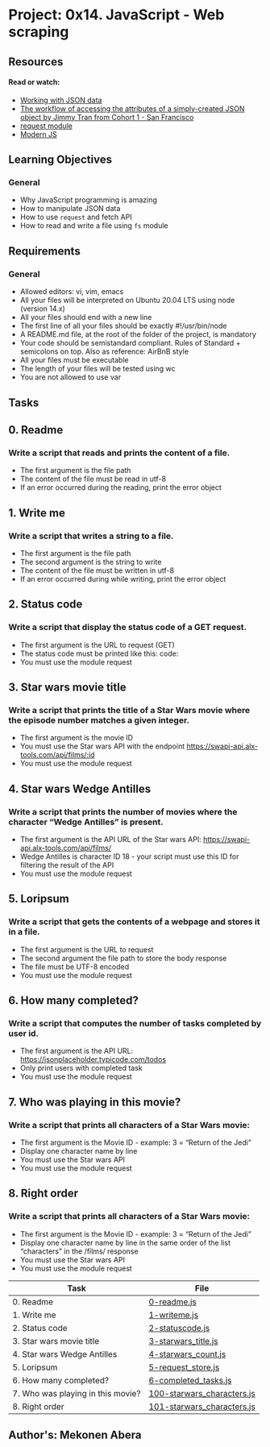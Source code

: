 # Project: 0x14. JavaScript - Web scraping

## Resources

#### Read or watch:

* [Working with JSON data](https://intranet.alxswe.com/rltoken/ONv-sSv-FA87Mc5rMZmO6A)
* [The workflow of accessing the attributes of a simply-created JSON object by Jimmy Tran from Cohort 1 - San Francisco](https://intranet.alxswe.com/rltoken/zm0h7FqpQCZZpPZqxxwLxA)
* [request module](https://intranet.alxswe.com/rltoken/goymbxGy-cTc5ZdKBTUcTQ)
* [Modern JS](https://intranet.alxswe.com/rltoken/j2PStAUtVPdXKwrrFxpt0g)
## Learning Objectives

### General

* Why JavaScript programming is amazing
* How to manipulate JSON data
* How to use <code>request</code> and fetch API
* How to read and write a file using <code>fs</code> module

## Requirements
### General
* Allowed editors: vi, vim, emacs
* All your files will be interpreted on Ubuntu 20.04 LTS using node (version 14.x)
* All your files should end with a new line
* The first line of all your files should be exactly #!/usr/bin/node
* A README.md file, at the root of the folder of the project, is mandatory
* Your code should be semistandard compliant. Rules of Standard + semicolons on top. Also as reference: AirBnB style
* All your files must be executable
* The length of your files will be tested using wc
* You are not allowed to use var

## Tasks
## 0. Readme
### Write a script that reads and prints the content of a file.
* The first argument is the file path
* The content of the file must be read in utf-8
* If an error occurred during the reading, print the error object
## 1. Write me
### Write a script that writes a string to a file.
* The first argument is the file path
* The second argument is the string to write
* The content of the file must be written in utf-8
* If an error occurred during while writing, print the error object
## 2. Status code
### Write a script that display the status code of a GET request.
* The first argument is the URL to request (GET)
* The status code must be printed like this: code: <status code>
* You must use the module request
## 3. Star wars movie title
### Write a script that prints the title of a Star Wars movie where the episode number matches a given integer.
* The first argument is the movie ID
* You must use the Star wars API with the endpoint https://swapi-api.alx-tools.com/api/films/:id
* You must use the module request
## 4. Star wars Wedge Antilles
### Write a script that prints the number of movies where the character “Wedge Antilles” is present.
* The first argument is the API URL of the Star wars API: https://swapi-api.alx-tools.com/api/films/
* Wedge Antilles is character ID 18 - your script must use this ID for filtering the result of the API
* You must use the module request
## 5. Loripsum
### Write a script that gets the contents of a webpage and stores it in a file.
* The first argument is the URL to request
* The second argument the file path to store the body response
* The file must be UTF-8 encoded
* You must use the module request
## 6. How many completed?
### Write a script that computes the number of tasks completed by user id.
* The first argument is the API URL: https://jsonplaceholder.typicode.com/todos
* Only print users with completed task
* You must use the module request
## 7. Who was playing in this movie?
### Write a script that prints all characters of a Star Wars movie:
* The first argument is the Movie ID - example: 3 = “Return of the Jedi”
* Display one character name by line
* You must use the Star wars API
* You must use the module request
## 8. Right order
### Write a script that prints all characters of a Star Wars movie:
* The first argument is the Movie ID - example: 3 = “Return of the Jedi”
* Display one character name by line in the same order of the list “characters” in the /films/ response
* You must use the Star wars API
* You must use the module request

| Task | File |
| ---- | ---- |
| 0. Readme | [0-readme.js](./0-readme.js) |
| 1. Write me | [1-writeme.js](./1-writeme.js) |
| 2. Status code | [2-statuscode.js](./2-statuscode.js) |
| 3. Star wars movie title | [3-starwars_title.js](./3-starwars_title.js) |
| 4. Star wars Wedge Antilles | [4-starwars_count.js](./4-starwars_count.js) |
| 5. Loripsum | [5-request_store.js](./5-request_store.js) |
| 6. How many completed? | [6-completed_tasks.js](./6-completed_tasks.js) |
| 7. Who was playing in this movie? | [100-starwars_characters.js](./100-starwars_characters.js) |
| 8. Right order | [101-starwars_characters.js](./101-starwars_characters.js) |

## Author's: Mekonen Abera

